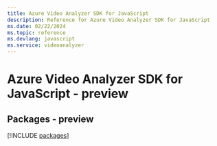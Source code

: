 ```yaml
---
title: Azure Video Analyzer SDK for JavaScript
description: Reference for Azure Video Analyzer SDK for JavaScript
ms.date: 02/22/2024
ms.topic: reference
ms.devlang: javascript
ms.service: videoanalyzer
---
```

# Azure Video Analyzer SDK for JavaScript - preview
## Packages - preview
[!INCLUDE [packages](video-analyzer-index.md)]